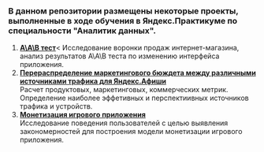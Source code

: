 ### В данном репозитории размещены некоторые проекты, выполненные в ходе обучения в Яндекс.Практикуме по специальности "Аналитик данных".

1. [**А\А\В тест**](A_A_b_test)< 
Исследование воронки продаж интернет-магазина, анализ результатов А\А\В теста по изменению интерфейса приложения.  
2. [**Перераспределение маркетингового бюждета между различными источниками трафика для Яндекс.Афиши**](yandex_afisha)<br>
Расчет продуктовых, маркетинговых, коммерческих метрик. Определение наиболее эффетивных и перспектиивных источников трафика и устройств.
3. [**Монетизация игрового приложения**](games_project)<br>
Исследование поведения пользователей с целью выявления закономерностей для построения модели монетизации игрового приложения.